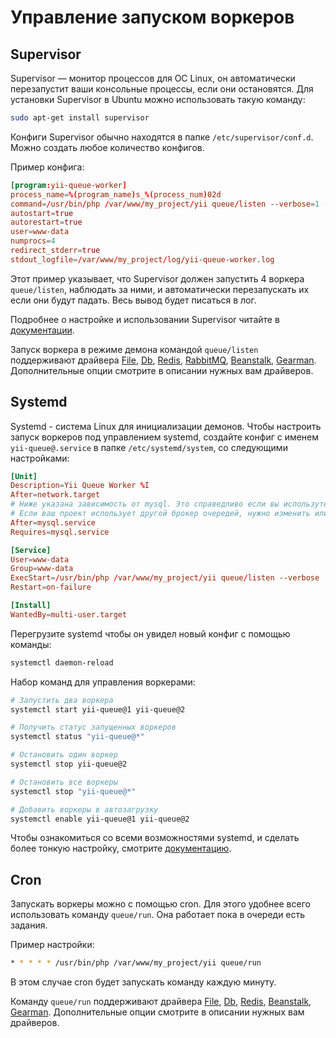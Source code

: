 Управление запуском воркеров
============================

Supervisor
----------

Supervisor — монитор процессов для ОС Linux, он автоматически перезапустит ваши консольные процессы,
если они остановятся. Для установки Supervisor в Ubuntu можно использовать такую команду:

```sh
sudo apt-get install supervisor
```

Конфиги Supervisor обычно находятся в папке `/etc/supervisor/conf.d`. Можно создать любое количество
конфигов.

Пример конфига:

```conf
[program:yii-queue-worker]
process_name=%(program_name)s_%(process_num)02d
command=/usr/bin/php /var/www/my_project/yii queue/listen --verbose=1 --color=0
autostart=true
autorestart=true
user=www-data
numprocs=4
redirect_stderr=true
stdout_logfile=/var/www/my_project/log/yii-queue-worker.log
```

Этот пример указывает, что Supervisor должен запустить 4 воркера `queue/listen`, наблюдать за ними,
и автоматически перезапускать их если они будут падать. Весь вывод будет писаться в лог.

Подробнее о настройке и использовании Supervisor читайте в [документации](http://supervisord.org).

Запуск воркера в режиме демона командой `queue/listen` поддерживают драйвера [File], [Db], [Redis],
[RabbitMQ], [Beanstalk], [Gearman]. Дополнительные опции смотрите в описании нужных вам драйверов.

[File]: driver-file.md
[Db]: driver-db.md
[Redis]: driver-redis.md
[RabbitMQ]: driver-amqp.md
[Beanstalk]: driver-beanstalk.md
[Gearman]: driver-gearman.md

Systemd
-------

Systemd - система Linux для инициализации демонов. Чтобы настроить запуск воркеров под
управлением systemd, создайте конфиг с именем `yii-queue@.service` в папке `/etc/systemd/system`,
со следующими настройками:

```conf
[Unit]
Description=Yii Queue Worker %I
After=network.target
# Ниже указана зависимость от mysql. Это справедливо если вы используте очереди на основе mysql.
# Если ваш проект использует другой брокер очередей, нужно изменить или дополнить эту секцию.   
After=mysql.service
Requires=mysql.service

[Service]
User=www-data
Group=www-data
ExecStart=/usr/bin/php /var/www/my_project/yii queue/listen --verbose
Restart=on-failure

[Install]
WantedBy=multi-user.target
```

Перегрузите systemd чтобы он увидел новый конфиг с помощью команды:

```sh
systemctl daemon-reload
```

Набор команд для управления воркерами:

```sh
# Запустить два воркера
systemctl start yii-queue@1 yii-queue@2

# Получить статус запущенных воркеров
systemctl status "yii-queue@*"

# Остановить один воркер
systemctl stop yii-queue@2

# Остановить все воркеры
systemctl stop "yii-queue@*"

# Добавить воркеры в автозагрузку
systemctl enable yii-queue@1 yii-queue@2
```

Чтобы ознакомиться со всеми возможностями systemd, и сделать более тонкую настройку, смотрите
[документацию](https://freedesktop.org/wiki/Software/systemd/#manualsanddocumentationforusersandadministrators).

Cron
----

Запускать воркеры можно с помощью cron. Для этого удобнее всего использовать команду `queue/run`.
Она работает пока в очереди есть задания.

Пример настройки: 

```sh
* * * * * /usr/bin/php /var/www/my_project/yii queue/run
```

В этом случае cron будет запускать команду каждую минуту.

Команду `queue/run` поддерживают драйвера [File], [Db], [Redis], [Beanstalk], [Gearman].
Дополнительные опции смотрите в описании нужных вам драйверов.

[File]: driver-file.md
[Db]: driver-db.md
[Redis]: driver-redis.md
[Beanstalk]: driver-beanstalk.md
[Gearman]: driver-gearman.md
